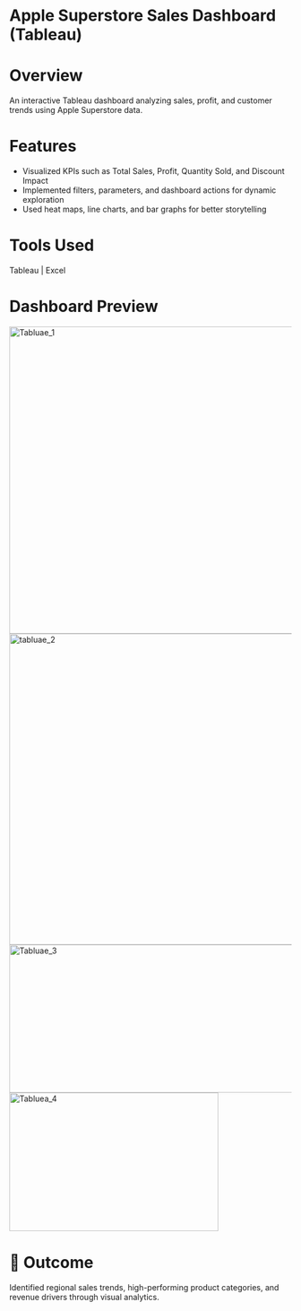 # Apple Superstore Sales Dashboard (Tableau)

# Overview
An interactive Tableau dashboard analyzing sales, profit, and customer trends using Apple Superstore data.

# Features
- Visualized KPIs such as Total Sales, Profit, Quantity Sold, and Discount Impact
- Implemented filters, parameters, and dashboard actions for dynamic exploration
- Used heat maps, line charts, and bar graphs for better storytelling

# Tools Used
Tableau | Excel

# Dashboard Preview
<img width="988" height="548" alt="Tabluae_1" src="https://github.com/user-attachments/assets/faf8bfb0-5083-4a75-97b0-96045a40430f" />
<img width="984" height="555" alt="tabluae_2" src="https://github.com/user-attachments/assets/83138202-183e-4b01-bb4b-18cda49dea56" />
<img width="988" height="264" alt="Tabluae_3" src="https://github.com/user-attachments/assets/3c6b8ffe-e1c0-4e57-b71f-82911cc26ced" />
<img width="373" height="247" alt="Tabluea_4" src="https://github.com/user-attachments/assets/9753774c-e67f-4112-abe1-186ec3f2ec82" />


# 🚀 Outcome
Identified regional sales trends, high-performing product categories, and revenue drivers through visual analytics.

